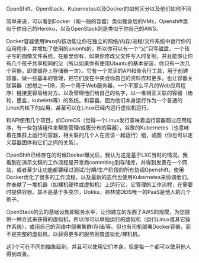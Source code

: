 OpenShift、OpenStack、Kubernetes以及Docker的如何区分以及他们如何不同


简单来说，可以看到Docker（和一般的容器）类似搜身后的VMs，Openshift类似于你自己的Heroku，以及OpenStack则是类似于你自己的AWS。

Docker容器使用linux内核功能让你在独立的网络/内存/进程/文件系统中运行你的应用程序，并增加了使用的unionfs的，所以你可以有一个“父”只写磁盘，一个孩子写的图像文件系统，在那里你有，如果你修改父文件写入时复制，并且能够让你有几个孩子共享相同的父（所以如果你有使用Ubuntu的基本安装，你只有一次几个容器，即使缓存上存储器一次）。它有一个灵活的API和命令行工具，用于创建容器，做一些基本的管理，把它们放在中央或你自己的资料库和更多。也让容器关联容器（想想之一DB，另一个用于Web服务器，一个不那么平凡的Web应用程序）链接更容易给对方。以及管理他们给自己的名字，以一堆相互关联的容器（齿轮，墨盒，kubelets等）的系统。和容器，因为他们本身运行作为一个普通的Linux内核下的应用，甚至可以在Linux已经内运行虚拟机运行。

和API使用几个项目，如CoreOS（觉得一个Linux发行意味着运行容器超过应用程序，有一些包括组件来帮助管理/成簇分布的容器），谷歌的Kubernetes（也意味着在集群上运行的容器，相关联的几个人在应该一起运行）组，或图（你也可以定义容器团体和它们之间的关系）。

OpenShift已经存在的时候Docker曝光后，我认为这是基于LXC当时的情况。我看到在演示文稿的工作流程是开发商commiting到存储库，并得到发表在一个网站，或者至少让功能都要经过测试/分期/生产阶段的所有协调Openshift。使用Docker优化了很多的工作流程，以及最新的迭代也使用Kubernetes来协调他们。你奉献了一堆机器（如裸机硬件或虚拟机）上运行它，它管理的工作流程，在需要时提供容器。其不是基于多克尔，Dokku，弗林或DEIS唯一的PaaS是他人的几个例子。

OpenStack的云的基础设施即服务水平，让你建立的东西了AWS的规模，为您提供一种方式来获得的虚拟机，所以你可以单独运行的虚拟机（运行Linux或其它操作系统），或用自己的网络中部署集群/存储/等。但也有司机部署Docker容器，而不是完整的虚拟机，以获得更多的服务密度虚拟化/裸机机。

这3个可在不同​​的抽象级别，并且可以使用它们本身，但是每一个都可以使用他人得到改善。
